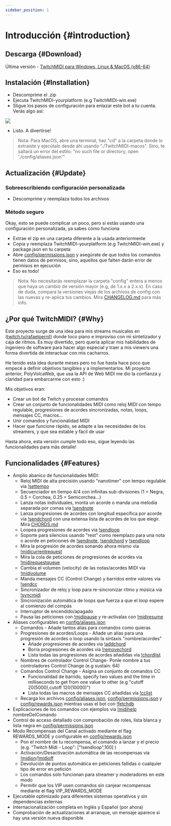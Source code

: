 ```yaml
---
sidebar_position: 1
---
```

# Introducción {#introduction}

## Descarga {#Download}

Última versión - [TwitchMIDI para Windows, Linux & MacOS (x86-64)](https://github.com/rafaelpernil2/TwitchMIDI/releases/latest/download/TwitchMIDI.zip)

## Instalación {#Installation}

* Descomprime el .zip
* Ejecuta TwitchMIDI-yourplatform (e.g TwitchMIDI-win.exe)
* SIigue los pasos de configuración para enlazar este bot a tu cuenta. Verás algo así:

[![](https://feranern.sirv.com/Images/TwitchMIDI_initConfig.png)](#installation)

* Listo. A divertirse!

> Nota: Para MacOS, abre una terminal, haz "cd" a la carpeta donde lo extraiste y ejecútalo desde ahí usando "./TwitchMIDI-macos".
> Sino, te saltará un error del estilo: "no such file or directory, open './config/aliases.json'"

## Actualización {#Update}

### Sobreescribiendo configuración personalizada

* Descomprime y reemplaza todos los archivos

### Método seguro

Okay, esto se puede complicar un poco, pero si estás usando una configuración personalizada, ya sabes cómo funciona

* Extrae el zip en una carpeta diferente a la usada anteriormente
* Copia y reemplaza TwitchMIDI-yourplatform (e.g TwitchMIDI-win.exe) y package.json en tu carpeta
* Abre [config/permissions.json](https://github.com/rafaelpernil2/TwitchMIDI/blob/master/config/permissions.json) y asegúrate de que todos los comandos tienen datos de permisos, sino, aquellos que falten darán error de permisos en ejecución
* Eso es todo!

> Nota: No necesitarás reemplazar la carpeta "config" entera a menos que haya un cambio de versión mayor (e.g, de 1.x.x a 2.x.x).
> En caso de duda, compara la versiones viejas de los archivos de config con las nuevas y re-aplica tus cambios. Mira [CHANGELOG.md](https://github.com/rafaelpernil2/TwitchMIDI/blob/master/CHANGELOG.md) para más info.


## ¿Por qué TwitchMIDI? {#Why}

Este proyecto surge de una idea para mis streams musicales en ([twitch.tv/rafaelpernil](https://twitch.tv/rafaelpernil)) donde toco piano e improviso con mi sintetizador y caja de ritmos.
Es muy divertido, pero quería aplicar mis habilidades de ingeniero de software para hacer algo especial y traer a mis viewers una forma divertida de interactuar con mis cacharros.

He tenido esta idea durante meses pero no fue hasta hace poco que empecé a definir objetivos tangibles y a implementarlos. Mi proyecto anterior, PolyVolcaWeb, que usa la API de Web MIDI me dio la confianza y claridad para embarcarme con esto :)

Mis objetivos eran:

- Crear un bot de Twitch y procesar comandos
- Crear un conjunto de funcionalidades MIDI como reloj MIDI con tempo regulable, progresiones de acordes sincronizadas, notas, loops, mensajes CC, macros...
- Unir comandos y funcionalidad MIDI
- Hacer que funcione rápido, se adapte a las necesidades de los streamers, y que sea estable y fácil de usar

Hasta ahora, esta versión cumple todo eso, sigue leyendo las funcionalidades para más detalle!

## Funcionalidades {#Features}

* Amplio abanico de funcionalidades MIDI:
  * Reloj MIDI de alta precisión usando "nanotimer" con tempo regulable via [!settempo](#settempo)
  * Secuenciador en tiempo 4/4 con infinitas sub-divisiones (1 = Negra, 0.5 = Corchea, 0.25 = Semicorchea...)
  * Lanza notas individuales, monta un acorde o manda una melodía separada por comas via [!sendnote](#sendnote)
  * Lanza progresiones de acordes con longitud específica por acorde via [!sendchord](#sendchord) con una extensa lista de acordes de los que elegir. Mira [CHORDS.md](https://github.com/rafaelpernil2/TwitchMIDI/blob/master/CHORDS.md)
  * Loopea progresiones de acordes via [!sendloop](#sendloop)
  * Soporte para silencios usando "rest" como reemplazo para una nota o acorde en peticiones de [!sendnote](#sendnote), [!sendchord](#sendchord) y [!sendloop](#sendloop)
  * Mira la progresión de acordes sonando ahora mismo via [!midicurrentrequest](#midicurrentrequest)
  * Mira la cola de peticiones de progresiones de acordes via [!midirequestqueue](#midirequestqueue)
  * Cambia el volumen (velocity) de las notas/acordes MIDI via [!midivolume](#midivolume)
  * Manda mensajes CC (Control Change) y barridos entre valores via [!sendcc](#sendcc)
  * Sincronizador de reloj y loop para re-sincronizar ritmo y música via [!syncmidi](#syncmidi)
  * Sincronización automática de loops que fuerza a que el loop espere al comienzo del compás
  * Interruptor de encendido/apagado
  * Pausa las peticiones con [!midipause](#midipause) y re-actívalas con [!midiresume](#midiresume)
* Aliases configurables en [config/aliases.json](https://github.com/rafaelpernil2/TwitchMIDI/blob/master/config/aliases.json)
  * Comandos - Añade tantos alias para comandos como quieras
  * Progresiones de acordes/Loops - Añade un alias para una progresión de acordes o loop usando la sintaxis "nombre/acordes"
    * Añade progresiones de acordes via [!addchord](#addchord)
    * Borra progresiones de acordes via [!removechord](#removechord)
    * Lista todas las progresiones de acordes añadidas via [!chordlist](#chordlist)
  * Nombres de controlador Control Change- Ponle nombre a tus controladores Control Change (e.g sustain: 64)
  * Comandos Control Change - Asigna un conjunto de comandos CC
    * Funcionalidad de barrido, specify two values and the time in milliseconds to get from one value to other (e.g "cutoff 20(5000),cutoff 120(10000)")
    * Lista todas las macros de mensajes CC añadidas via [!cclist](#cclist)
  * Recarga los archivos [config/aliases.json](https://github.com/rafaelpernil2/TwitchMIDI/blob/master/config/aliases.json), [config/permissions.json](https://github.com/rafaelpernil2/TwitchMIDI/blob/master/config/permissions.json) y [config/rewards.json](https://github.com/rafaelpernil2/TwitchMIDI/blob/master/config/rewards.json) mientras usas el bot con [!fetchdb](#fetchdb)
* Explicaciones de los comandos con ejemplos via [!midihelp](#midihelp) nombreDelComando
* Control de acceso detallado con comprobación de roles, lista blanca y lista negra en [config/permissions.json](https://github.com/rafaelpernil2/TwitchMIDI/blob/master/config/permissions.json)
* Modo Recompensas del Canal activado mediante el flag REWARDS_MODE y configurable en [config/rewards.json](https://github.com/rafaelpernil2/TwitchMIDI/blob/master/config/rewards.json)
  * Pon el nombre de tu recompensa, el comando a lanzar y el precio (e.g. "Twitch Midi - Loop": \["!sendloop",100\] )
  * Activación/Desactivación automática de las recompensas via [!midion](#midion)/[!midioff](#midioff)
  * Devolución de puntos automática en peticiones fallidas o cualquier tipo de error en petición
  * Los comandos solo funcionan para streamer y moderadores en este modo
  * Permitir que los VIP usen comandos sin canjear recompensas mediante el flag VIP_REWARDS_MODE
* Ejecutable optimizado para diferentes sistemas operativos y sin dependencias externas
* Internacionalización completa en Inglés y Español (por ahora)
* Comprobación de actualizaciones al arranque, un mensaje aparece si hay una versión nueva disponible
